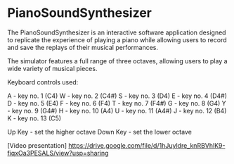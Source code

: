 # PianoSoundSynthesizer

The PianoSoundSynthesizer is an interactive software application designed to replicate the experience of playing a piano while allowing users to record and save the replays of their musical performances.

The simulator features a full range of three octaves, allowing users to play a wide variety of musical pieces.

Keyboard controls used:

A - key no. 1 (C4)
W - key no. 2 (C4#)
S - key no. 3 (D4)
E - key no. 4 (D4#)
D - key no. 5 (E4)
F - key no. 6 (F4)
T - key no. 7 (F4#)
G - key no. 8 (G4)
Y - key no. 9 (G4#)
H - key no. 10 (A4)
U - key no. 11 (A4#)
J - key no. 12 (B4)
K - key no. 13 (C5)

Up Key - set the higher octave
Down Key - set the lower octave

[Video presentation] https://drive.google.com/file/d/1hJuyldre_knRBVhlK9-fiqxOa3PESALS/view?usp=sharing